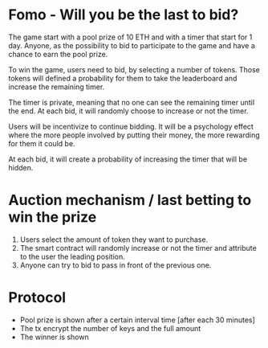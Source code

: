 # Fomo - Will you be the last to bid?

The game start with a pool prize of 10 ETH and with a timer that start for 1 day.
Anyone, as the possibility to bid to participate to the game and have a chance to earn the pool prize.

To win the game, users need to bid, by selecting a number of tokens. Those tokens will defined a probability for them to take the leaderboard and increase the remaining timer.

The timer is private, meaning that no one can see the remaining timer until the end.
At each bid, it will randomly choose to increase or not the timer.

Users will be incentivize to continue bidding.
It will be a psychology effect where the more people involved by putting their money, the more rewarding for them it could be.

At each bid, it will create a probability of increasing the timer that will be hidden.

# Auction mechanism / last betting to win the prize

1. Users select the amount of token they want to purchase.
2. The smart contract will randomly increase or not the timer and attribute to the user the leading position.
3. Anyone can try to bid to pass in front of the previous one.

# Protocol

- Pool prize is shown after a certain interval time [after each 30 minutes]
- The tx encrypt the number of keys and the full amount
- The winner is shown

